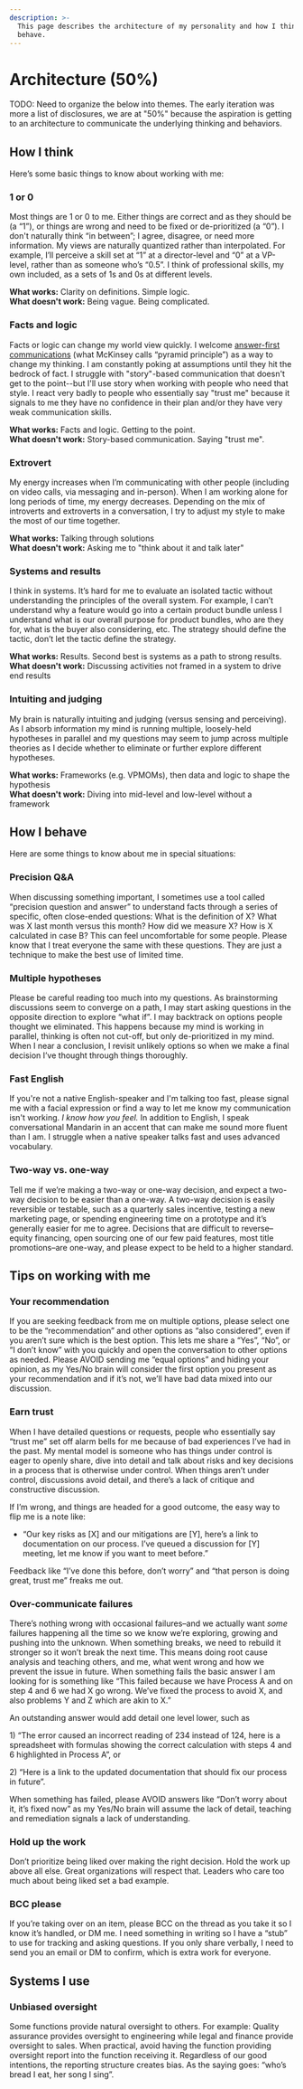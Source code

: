 ```yaml
---
description: >-
  This page describes the architecture of my personality and how I think and
  behave.
---
```


# Architecture \(50%\)

TODO: Need to organize the below into themes. The early iteration was more a list of disclosures, we are at "50%" because the aspiration is getting to an architecture to communicate the underlying thinking and behaviors. 

## How I think

Here’s some basic things to know about working with me:

### 1 or 0 

Most things are 1 or 0 to me. Either things are correct and as they should be \(a “1”\), or things are wrong and need to be fixed or de-prioritized \(a “0”\). I don't naturally think “in between”; I agree, disagree, or need more information. My views are naturally quantized rather than interpolated. For example, I’ll perceive a skill set at “1” at a director-level and “0” at a VP-level, rather than as someone who’s “0.5”. I think of professional skills, my own included, as a sets of 1s and 0s at different levels.   
  
**What works:** Clarity on definitions. Simple logic.   
**What doesn't work:** Being vague. Being complicated.

### Facts and logic

Facts or logic can change my world view quickly. I welcome [answer-first communications](https://medium.com/lessons-from-mckinsey/the-pyramid-principle-f0885dd3c5c7) \(what McKinsey calls “pyramid principle”\) as a way to change my thinking. I am constantly poking at assumptions until they hit the bedrock of fact. I struggle with "story"-based communication that doesn't get to the point--but I'll use story when working with people who need that style. I react very badly to people who essentially say "trust me" because it signals to me they have no confidence in their plan and/or they have very weak communication skills.   
  
**What works:** Facts and logic. Getting to the point.   
**What doesn't work:** Story-based communication. Saying "trust me".

### Extrovert

My energy increases when I’m communicating with other people \(including on video calls, via messaging and in-person\). When I am working alone for long periods of time, my energy decreases. Depending on the mix of introverts and extroverts in a conversation, I try to adjust my style to make the most of our time together.  
  
**What works:** Talking through solutions   
**What doesn't work:** Asking me to "think about it and talk later" 

### Systems and results

I think in systems. It’s hard for me to evaluate an isolated tactic without understanding the principles of the overall system. For example, I can’t understand why a feature would go into a certain product bundle unless I understand what is our overall purpose for product bundles, who are they for, what is the buyer also considering, etc. The strategy should define the tactic, don’t let the tactic define the strategy.  
  
**What works:** Results. Second best is systems as a path to strong results.   
**What doesn't work:** Discussing activities not framed in a system to drive end results

### Intuiting and judging 

My brain is naturally intuiting and judging \(versus sensing and perceiving\). As I absorb information my mind is running multiple, loosely-held hypotheses in parallel and my questions may seem to jump across multiple theories as I decide whether to eliminate or further explore different hypotheses.   
  
**What works:** Frameworks \(e.g. VPMOMs\), then data and logic to shape the hypothesis   
**What doesn't work:** Diving into mid-level and low-level without a framework

## How I behave

Here are some things to know about me in special situations:

### Precision Q&A

When discussing something important, I sometimes use a tool called “precision question and answer” to understand facts through a series of specific, often close-ended questions: What is the definition of X? What was X last month versus this month? How did we measure X? How is X calculated in case B? This can feel uncomfortable for some people. Please know that I treat everyone the same with these questions. They are just a technique to make the best use of limited time.

### Multiple hypotheses 

Please be careful reading too much into my questions. As brainstorming discussions seem to converge on a path, I may start asking questions in the opposite direction to explore “what if”. I may backtrack on options people thought we eliminated. This happens because my mind is working in parallel, thinking is often not cut-off, but only de-prioritized in my mind. When I near a conclusion, I revisit unlikely options so when we make a final decision I’ve thought through things thoroughly.

### Fast English 

If you're not a native English-speaker and I'm talking too fast, please signal me with a facial expression or find a way to let me know my communication isn't working. _I know how you feel._ In addition to English, I speak conversational Mandarin in an accent that can make me sound more fluent than I am. I struggle when a native speaker talks fast and uses advanced vocabulary.

### Two-way vs. one-way 

Tell me if we’re making a two-way or one-way decision, and expect a two-way decision to be easier than a one-way. A two-way decision is easily reversible or testable, such as a quarterly sales incentive, testing a new marketing page, or spending engineering time on a prototype and it’s generally easier for me to agree. Decisions that are difficult to reverse–equity financing, open sourcing one of our few paid features, most title promotions–are one-way, and please expect to be held to a higher standard.

## Tips on working with me

### Your recommendation 

If you are seeking feedback from me on multiple options, please select one to be the “recommendation” and other options as “also considered”, even if you aren’t sure which is the best option. This lets me share a “Yes”, “No”, or “I don’t know” with you quickly and open the conversation to other options as needed. Please AVOID sending me “equal options” and hiding your opinion, as my Yes/No brain will consider the first option you present as your recommendation and if it’s not, we’ll have bad data mixed into our discussion.

### Earn trust 

When I have detailed questions or requests, people who essentially say “trust me” set off alarm bells for me because of bad experiences I’ve had in the past. My mental model is someone who has things under control is eager to openly share, dive into detail and talk about risks and key decisions in a process that is otherwise under control. When things aren’t under control, discussions avoid detail, and there’s a lack of critique and constructive discussion.

If I’m wrong, and things are headed for a good outcome, the easy way to flip me is a note like:

* “Our key risks as \[X\] and our mitigations are \[Y\], here’s a link to documentation on our process. I’ve queued a discussion for \[Y\] meeting, let me know if you want to meet before.”

Feedback like “I’ve done this before, don’t worry” and “that person is doing great, trust me” freaks me out. 

### Over-communicate failures 

There’s nothing wrong with occasional failures–and we actually want _some_ failures happening all the time so we know we’re exploring, growing and pushing into the unknown. When something breaks, we need to rebuild it stronger so it won’t break the next time. This means doing root cause analysis and teaching others, and me, what went wrong and how we prevent the issue in future. When something fails the basic answer I am looking for is something like “This failed because we have Process A and on step 4 and 6 we had X go wrong. We’ve fixed the process to avoid X, and also problems Y and Z which are akin to X.”

An outstanding answer would add detail one level lower, such as

1\) “The error caused an incorrect reading of 234 instead of 124, here is a spreadsheet with formulas showing the correct calculation with steps 4 and 6 highlighted in Process A”, or

2\) “Here is a link to the updated documentation that should fix our process in future”.

When something has failed, please AVOID answers like “Don’t worry about it, it’s fixed now” as my Yes/No brain will assume the lack of detail, teaching and remediation signals a lack of understanding.

### Hold up the work 

Don’t prioritize being liked over making the right decision. Hold the work up above all else. Great organizations will respect that. Leaders who care too much about being liked set a bad example.

### BCC please 

If you’re taking over on an item, please BCC on the thread as you take it so I know it’s handled, or DM me. I need something in writing so I have a “stub” to use for tracking and asking questions. If you only share verbally, I need to send you an email or DM to confirm, which is extra work for everyone.

## Systems I use

### Unbiased oversight 

Some functions provide natural oversight to others. For example: Quality assurance provides oversight to engineering while legal and finance provide oversight to sales. When practical, avoid having the function providing oversight report into the function receiving it. Regardless of our good intentions, the reporting structure creates bias. As the saying goes: “who’s bread I eat, her song I sing”.

